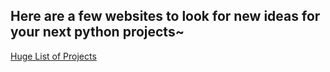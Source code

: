## Here are a few websites to look for new ideas for your next python projects~

[Huge List of Projects](https://data-flair.training/blogs/python-project-ideas/)
